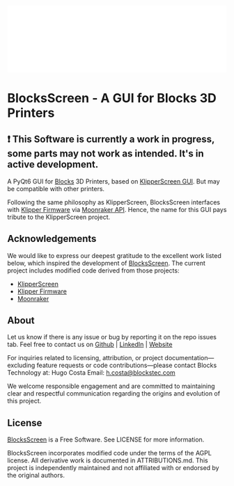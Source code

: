 ![alt](BlocksScreen/lib/ui/resources/media/logoblocks.png)

# BlocksScreen - A GUI for Blocks 3D Printers


## :exclamation: This Software is currently a work in progress, some parts may not work as intended. It's in active development. 

A PyQt6 GUI for [Blocks](https://blockstec.com) 3D Printers, based on [KlipperScreen GUI](https://github.com/KlipperScreen/KlipperScreen). But may be compatible with other printers. 

Following the same philosophy as KlipperScreen, BlocksScreen interfaces with [Klipper Firmware](https://github.com/Klipper3d/klipper) via [Moonraker API](https://github.com/arksine/moonraker). Hence, the name for this GUI pays tribute to the KlipperScreen project.


## Acknowledgements

We would like to express our deepest gratitude to the excellent work listed below, which inspired the development of [BlocksScreen](https://github.com/BlocksTechnology/BlocksScreen). The current project includes modified code derived from those projects:
 
- [KlipperScreen](https://github.com/KlipperScreen/KlipperScreen)
- [Klipper Firmware](https://github.com/Klipper3d/klipper) 
- [Moonraker](https://github.com/arksine/moonraker)


## About 

Let us know if there is any issue or bug by reporting it on the repo issues tab.
Feel free to contact us on [Github](https://github.com/BlocksTechnology) | [LinkedIn](https://www.linkedin.com/company/blockstec/) | [Website](https://blockstec.com) 


For inquiries related to licensing, attribution, or project documentation—excluding feature requests or code contributions—please contact Blocks Technology at: Hugo Costa Email: [h.costa@blockstec.com](mailto:h.costa@blockstec.com)

We welcome responsible engagement and are committed to maintaining clear and respectful communication regarding the origins and evolution of this project.

## License 

[BlocksScreen](https://github.com/BlocksTechnology/BlocksScreen) is a Free Software. See LICENSE for more information.
 

BlocksScreen incorporates modified code under the terms of the AGPL license. All derivative work is documented in ATTRIBUTIONS.md. This project is independently maintained and not affiliated with or endorsed by the original authors.

